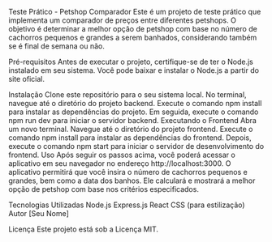 Teste Prático - Petshop Comparador
Este é um projeto de teste prático que implementa um comparador de preços entre diferentes petshops. O objetivo é determinar a melhor opção de petshop com base no número de cachorros pequenos e grandes a serem banhados, considerando também se é final de semana ou não.

Pré-requisitos
Antes de executar o projeto, certifique-se de ter o Node.js instalado em seu sistema. Você pode baixar e instalar o Node.js a partir do site oficial.

Instalação
Clone este repositório para o seu sistema local.
No terminal, navegue até o diretório do projeto backend.
Execute o comando npm install para instalar as dependências do projeto.
Em seguida, execute o comando npm run dev para iniciar o servidor backend.
Executando o Frontend
Abra um novo terminal.
Navegue até o diretório do projeto frontend.
Execute o comando npm install para instalar as dependências do frontend.
Depois, execute o comando npm start para iniciar o servidor de desenvolvimento do frontend.
Uso
Após seguir os passos acima, você poderá acessar o aplicativo em seu navegador no endereço http://localhost:3000. O aplicativo permitirá que você insira o número de cachorros pequenos e grandes, bem como a data dos banhos. Ele calculará e mostrará a melhor opção de petshop com base nos critérios especificados.

Tecnologias Utilizadas
Node.js
Express.js
React
CSS (para estilização)
Autor
[Seu Nome]

Licença
Este projeto está sob a Licença MIT.
